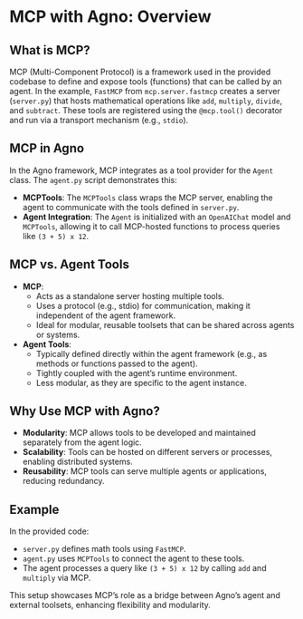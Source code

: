 # MCP with Agno: Overview

## What is MCP?
MCP (Multi-Component Protocol) is a framework used in the provided codebase to define and expose tools (functions) that can be called by an agent. In the example, `FastMCP` from `mcp.server.fastmcp` creates a server (`server.py`) that hosts mathematical operations like `add`, `multiply`, `divide`, and `subtract`. These tools are registered using the `@mcp.tool()` decorator and run via a transport mechanism (e.g., `stdio`).

## MCP in Agno
In the Agno framework, MCP integrates as a tool provider for the `Agent` class. The `agent.py` script demonstrates this:
- **MCPTools**: The `MCPTools` class wraps the MCP server, enabling the agent to communicate with the tools defined in `server.py`.
- **Agent Integration**: The `Agent` is initialized with an `OpenAIChat` model and `MCPTools`, allowing it to call MCP-hosted functions to process queries like `(3 + 5) x 12`.

## MCP vs. Agent Tools
- **MCP**:
  - Acts as a standalone server hosting multiple tools.
  - Uses a protocol (e.g., stdio) for communication, making it independent of the agent framework.
  - Ideal for modular, reusable toolsets that can be shared across agents or systems.
- **Agent Tools**:
  - Typically defined directly within the agent framework (e.g., as methods or functions passed to the agent).
  - Tightly coupled with the agent’s runtime environment.
  - Less modular, as they are specific to the agent instance.

## Why Use MCP with Agno?
- **Modularity**: MCP allows tools to be developed and maintained separately from the agent logic.
- **Scalability**: Tools can be hosted on different servers or processes, enabling distributed systems.
- **Reusability**: MCP tools can serve multiple agents or applications, reducing redundancy.

## Example
In the provided code:
- `server.py` defines math tools using `FastMCP`.
- `agent.py` uses `MCPTools` to connect the agent to these tools.
- The agent processes a query like `(3 + 5) x 12` by calling `add` and `multiply` via MCP.

This setup showcases MCP’s role as a bridge between Agno’s agent and external toolsets, enhancing flexibility and modularity.